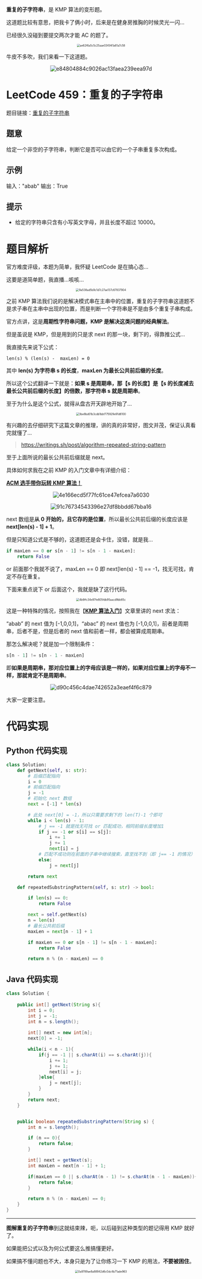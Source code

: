 **重复的子字符串**，是 KMP 算法的变形题。

这道题比较有意思，把我卡了俩小时，后来是在健身房推胸的时候灵光一闪...

已经很久没碰到要提交两次才能 AC 的题了。

<div align=center>
<img src="https://gitee.com/codegoudan/codegoudanIMG/raw/master/202201/20220122_202523974_0.jpg" alt="ae62f6a5c5c25aae03f0f41a61a7c58" style="zoom:50%;" />

</div>

牛皮不多吹，我们来看一下这道题。

<div align=center>

![e84804884c9026ac13faea239eea97d](https://gitee.com/codegoudan/codegoudanIMG/raw/master/202201/20220122_202546982_0.jpg)

</div>



# LeetCode 459：重复的子字符串

题目链接：[重复的子字符串](https://leetcode-cn.com/problems/repeated-substring-pattern/)



## 题意

给定一个非空的子字符串，判断它是否可以由它的一个子串重复多次构成。



## 示例

输入："abab"
输出：True



## 提示

- 给定的字符串只含有小写英文字母，并且长度不超过 10000。



# 题目解析

官方难度评级，本题为简单，我怀疑 LeetCode 是在搞心态...

这要是道简单题，我直播...咳咳...

<div align=center>

<img src="https://gitee.com/codegoudan/codegoudanIMG/raw/master/202201/20220122_202718151_0.jpg" alt="9a538ad5b9c1d7c27ae137c67837904" style="zoom: 50%;" />

</div>

之前 KMP 算法我们说的是解决模式串在主串中的位置，重复的子字符串这道题不是求子串在主串中出现的位置，而是判断一个字符串是不是由多个重复子串构成。

官方点讲，这是**周期性字符串问题，KMP 是解决这类问题的经典解法**。

但是虽说是 KMP，但是用到的只是求 next 的那一块，剩下的，得靠推公式...

我直接先来说下公式：



```
len(s) % (len(s) -  maxLen) = 0
```



其中 **len(s) 为字符串 s 的长度**，**maxLen 为最长公共前后缀的长度**。

所以这个公式翻译一下就是：**如果 s 是周期串，那【s 的长度】是【s 的长度减去最长公共前后缀的长度】的倍数，那字符串 s 就是周期串**。

至于为什么是这个公式，就得从盘古开天辟地开始了...

<div align=center>

<img src="https://gitee.com/codegoudan/codegoudanIMG/raw/master/202201/20220122_202803376_0.jpg" alt="3be8bd01b3cdb1bbf775929e91d6100" style="zoom:50%;" />

</div>

有兴趣的去仔细研究下这篇文章的推理，讲的真的非常好，图文并茂，保证认真看完就懂了...



> https://writings.sh/post/algorithm-repeated-string-pattern



至于上面所说的最长公共前后缀就是 next。

具体如何求我在之前 KMP 的入门文章中有详细介绍：



[**ACM 选手带你玩转 KMP 算法！**](http://mp.weixin.qq.com/s?__biz=MzI0NjAxMDU5NA==&mid=2475924907&idx=1&sn=6f6fc1475be2d7d2ca5ab6e0ec755bca&chksm=ff22fa26c8557330a906f6ed9f444d71064a590109b093d8e97f0ab1cd82e5106a5138e8aecd&scene=21#wechat_redirect)

<div align=center>

![4e166ecd5f77fc61ce47efcea7a6030](https://gitee.com/codegoudan/codegoudanIMG/raw/master/202201/20220122_202836035_0.jpg)

</div>

<div align=center>

![91c76734543396e27df8bbdd67bba16](https://gitee.com/codegoudan/codegoudanIMG/raw/master/202201/20220122_202849822_0.jpg)

</div>

next 数组是**从 0 开始的，且它存的是位置**，所以最长公共前后缀的长度应该是 **next[len(s) - 1] + 1**。

但是只知道公式是不够的，这道题还是会卡住，没错，就是我...

```Python
if maxLen == 0 or s[n - 1] != s[n - 1 - maxLen]:
    return False
```

or 前面那个我就不说了，maxLen == 0 即 next[len(s) - 1] == -1，找无可找，肯定不存在重复。

下面来重点说下 or 后面这个，我就是缺了这行代码。

<div align=center>

<img src="https://gitee.com/codegoudan/codegoudanIMG/raw/master/202201/20220122_202945552_0.jpg" alt="4b6ffc34e97fe805fdb95aacd9bb65c" style="zoom:50%;" />

</div>

这是一种特殊的情况，按照我在【[**KMP 算法入门**](http://mp.weixin.qq.com/s?__biz=MzI0NjAxMDU5NA==&mid=2475924907&idx=1&sn=6f6fc1475be2d7d2ca5ab6e0ec755bca&chksm=ff22fa26c8557330a906f6ed9f444d71064a590109b093d8e97f0ab1cd82e5106a5138e8aecd&scene=21#wechat_redirect)】文章里讲的 next 求法：

“abab” 的 next 值为 [-1,0,0,1]，“abac” 的 next 值也为 [-1,0,0,1]，前者是周期串，后者不是，但是后者的 next 值和前者一样，都会被算成周期串。

那怎么解决呢？就是加一个限制条件：

```Python
s[n - 1] != s[n - 1 - maxLen]
```

即**如果是周期串，那对应位置上的字母应该是一样的，如果对应位置上的字母不一样，那就肯定不是周期串**。

<div align=center>

![d90c456c4dae742652a3eaef4f6c879](https://gitee.com/codegoudan/codegoudanIMG/raw/master/202201/20220122_203023580_0.jpg)

</div>

大家一定要注意。



# 代码实现



## Python 代码实现

```Python
class Solution:
    def getNext(self, s: str):
        # 后缀匹配指向
        i = 0
        # 前缀匹配指向
        j = -1
        # 初始化 next 数组
        next = [-1] * len(s)

        # 此处 next[0] = -1，所以只需要求剩下的 len(T)-1 个即可
        while i < len(s) - 1:
            # j == -1 就是找无可找 or 匹配成功，相同前缀长度增加1
            if j == -1 or s[i] == s[j]:
                i += 1
                j += 1
                next[i] = j
            # 匹配不成功则在前面的子串中继续搜索，直至找不到（即 j== -1 的情况）
            else:
                j = next[j]

        return next

    def repeatedSubstringPattern(self, s: str) -> bool:

        if len(s) == 0:
            return False

        next = self.getNext(s)
        n = len(s)
        # 最长公共前后缀
        maxLen = next[n - 1] + 1

        if maxLen == 0 or s[n - 1] != s[n - 1 - maxLen]:
            return False

        return n % (n - maxLen) == 0
```



## Java 代码实现

```Java
class Solution {
    
    public int[] getNext(String s){
        int i = 0;
        int j = -1;
        int n = s.length();
        
        int[] next = new int[n];
        next[0] = -1;

        while(i < n - 1){
            if(j == -1 || s.charAt(i) == s.charAt(j)){
                i += 1;
                j += 1;
                next[i] = j;
            }else{
                j = next[j];
            }
        }
        return next;
    }


    public boolean repeatedSubstringPattern(String s) {
        int n = s.length();

        if (n == 0){
            return false;
        }

        int[] next = getNext(s);
        int maxLen = next[n - 1] + 1;

        if(maxLen == 0 || s.charAt(n - 1) != s.charAt(n - 1 - maxLen)){
            return false;
        }

        return n % (n - maxLen) == 0;
    }
}
```



---

**图解重复的子字符串**到这就结束辣，呃，以后碰到这种类型的题记得用 KMP 就好了。

如果能把公式以及为何公式要这么推搞懂更好。

如果搞不懂问题也不大，本身只是为了让你练习一下 KMP 的用法，**不要被困住**。

<div align=center>

<img src="https://gitee.com/codegoudan/codegoudanIMG/raw/master/202201/20220122_203225123_0.jpg" alt="0a9789ae8a88942d6c0dc4b71ade963" style="zoom:50%;" />

</div>